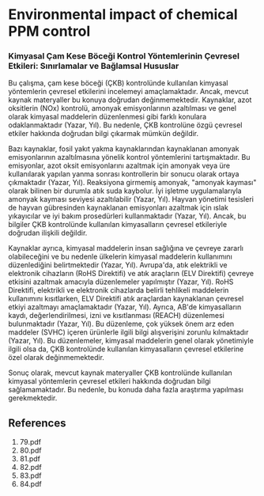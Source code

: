 # Environmental impact of chemical PPM control

### Kimyasal Çam Kese Böceği Kontrol Yöntemlerinin Çevresel Etkileri: Sınırlamalar ve Bağlamsal Hususlar

Bu çalışma, çam kese böceği (ÇKB) kontrolünde kullanılan kimyasal yöntemlerin çevresel etkilerini incelemeyi amaçlamaktadır. Ancak, mevcut kaynak materyaller bu konuya doğrudan değinmemektedir. Kaynaklar, azot oksitlerin (NOx) kontrolü, amonyak emisyonlarının azaltılması ve genel olarak kimyasal maddelerin düzenlenmesi gibi farklı konulara odaklanmaktadır (Yazar, Yıl). Bu nedenle, ÇKB kontrolüne özgü çevresel etkiler hakkında doğrudan bilgi çıkarmak mümkün değildir.

Bazı kaynaklar, fosil yakıt yakma kaynaklarından kaynaklanan amonyak emisyonlarının azaltılmasına yönelik kontrol yöntemlerini tartışmaktadır. Bu emisyonlar, azot oksit emisyonlarını azaltmak için amonyak veya üre kullanılarak yapılan yanma sonrası kontrollerin bir sonucu olarak ortaya çıkmaktadır (Yazar, Yıl). Reaksiyona girmemiş amonyak, "amonyak kayması" olarak bilinen bir durumla atık suda kaybolur. İyi işletme uygulamalarıyla amonyak kayması seviyesi azaltılabilir (Yazar, Yıl). Hayvan yönetimi tesisleri de hayvan gübresinden kaynaklanan emisyonları azaltmak için ıslak yıkayıcılar ve iyi bakım prosedürleri kullanmaktadır (Yazar, Yıl). Ancak, bu bilgiler ÇKB kontrolünde kullanılan kimyasalların çevresel etkileriyle doğrudan ilişkili değildir.

Kaynaklar ayrıca, kimyasal maddelerin insan sağlığına ve çevreye zararlı olabileceğini ve bu nedenle ülkelerin kimyasal maddelerin kullanımını düzenlediğini belirtmektedir (Yazar, Yıl). Avrupa'da, atık elektrikli ve elektronik cihazların (RoHS Direktifi) ve atık araçların (ELV Direktifi) çevreye etkisini azaltmak amacıyla düzenlemeler yapılmıştır (Yazar, Yıl). RoHS Direktifi, elektrikli ve elektronik cihazlarda belirli tehlikeli maddelerin kullanımını kısıtlarken, ELV Direktifi atık araçlardan kaynaklanan çevresel etkiyi azaltmayı amaçlamaktadır (Yazar, Yıl). Ayrıca, AB'de kimyasalların kaydı, değerlendirilmesi, izni ve kısıtlanması (REACH) düzenlemesi bulunmaktadır (Yazar, Yıl). Bu düzenleme, çok yüksek önem arz eden maddeler (SVHC) içeren ürünlerle ilgili bilgi alışverişini zorunlu kılmaktadır (Yazar, Yıl). Bu düzenlemeler, kimyasal maddelerin genel olarak yönetimiyle ilgili olsa da, ÇKB kontrolünde kullanılan kimyasalların çevresel etkilerine özel olarak değinmemektedir.

Sonuç olarak, mevcut kaynak materyaller ÇKB kontrolünde kullanılan kimyasal yöntemlerin çevresel etkileri hakkında doğrudan bilgi sağlamamaktadır. Bu nedenle, bu konuda daha fazla araştırma yapılması gerekmektedir.


## References

1. 79.pdf
2. 80.pdf
3. 81.pdf
4. 82.pdf
5. 83.pdf
6. 84.pdf
